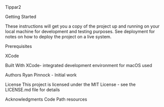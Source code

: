 Tippar2

Getting Started

These instructions will get you a copy of the project up and running on your local machine for development and testing purposes. See deployment for notes on how to deploy the project on a live system.

Prerequisites

XCode

Built With
XCode- integrated development environment for macOS used

Authors
Ryan Pinnock - Initial work 

License
This project is licensed under the MIT License - see the LICENSE.md file for details

Acknowledgments
Code Path resources
